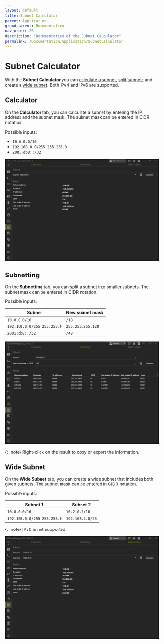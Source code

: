 ```yaml
---
layout: default
title: Subnet Calculator
parent: Application
grand_parent: Documentation
nav_order: 20
description: "Documentation of the Subnet Calculator"
permalink: /Documentation/Application/SubnetCalculator
---
```


# Subnet Calculator

With the **Subnet Calculator** you can [calculate a subnet](#calculator), [split subnets](#subnetting) and create a [wide subnet](#wide-subnet). Both IPv4 and IPv6 are supported.

## Calculator

On the **Calculator** tab, you can calculate a subnet by entering the IP address and the subnet mask. The subnet mask can be entered in CIDR notation.

Possible inputs:

- `10.0.0.0/16`
- `192.168.0.0/255.255.255.0`
- `2001:db8::/32`

![SubnetCalculator_Calculator](20_SubnetCalculator_Calculator.png)

## Subnetting

On the **Subnetting** tab, you can split a subnet into smaller subnets. The subnet mask can be entered in CIDR notation.

Possible inputs:

| Subnet                      | New subnet mask   |
| --------------------------- | ----------------- |
| `10.0.0.0/16`               | `/18`             |
| `192.168.0.0/255.255.255.0` | `255.255.255.128` |
| `2001:db8::/32`             | `/48`             |

![SubnetCalculator_Subnetting](20_SubnetCalculator_Subnetting.png)

{: .note}
Right-click on the result to copy or export the information.

## Wide Subnet

On the **Wide Subnet** tab, you can create a wide subnet that includes both given subnets. The subnet mask can be entered in CIDR notation.

Possible inputs:

| Subnet 1                    | Subnet 2         |
| --------------------------- | ---------------- |
| `10.0.0.0/16`               | `10.2.0.0/16`    |
| `192.168.0.0/255.255.255.0` | `192.168.4.0/23` |

{: .note}
IPv6 is not supported.

![SubnetCalculator_WideSubnet](20_SubnetCalculator_WideSubnet.png)
